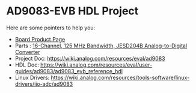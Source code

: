 # AD9083-EVB HDL Project

Here are some pointers to help you:
  * [Board Product Page](https://www.analog.com/eval-ad9083)
  * Parts : [16-Channel, 125 MHz Bandwidth, JESD204B Analog-to-Digital Converter](https://www.analog.com/ad9083)
  * Project Doc: https://wiki.analog.com/resources/eval/ad9083
  * HDL Doc: https://wiki.analog.com/resources/eval/user-guides/ad9083/ad9083_evb_reference_hdl
  * Linux Drivers: https://wiki.analog.com/resources/tools-software/linux-drivers/iio-adc/ad9083
